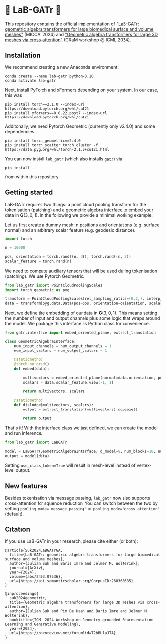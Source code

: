 # :lab_coat: LaB-GATr :crocodile:
This repository contains the official implementation of ["LaB-GATr: geometric algebra transformers for large biomedical surface and volume meshes"](https://arxiv.org/abs/2403.07536) (MICCAI 2024) and ["Geometric algebra transformers for large 3D meshes via cross-attention"](https://openreview.net/forum?id=T2bBUlaJTA) (GRaM workshop @ ICML 2024).

## Installation
We recommend creating a new Anaconda environment:
```shell
conda create --name lab-gatr python=3.10
conda activate lab-gatr
```
Next, install PyTorch and xFormers depending on your system. In our case, this was
```shell
pip install torch==2.1.0 --index-url https://download.pytorch.org/whl/cu121
pip install xformers==0.0.22.post7 --index-url https://download.pytorch.org/whl/cu121
```
Additonally, we need Pytorch Geometric (currently only v2.4.0) and some dependencies
```shell
pip install torch_geometric==2.4.0
pip install torch_scatter torch_cluster -f https://data.pyg.org/whl/torch-2.1.0+cu121.html
```
You can now install `lab_gatr` (which also installs [`gatr`](https://github.com/Qualcomm-AI-research/geometric-algebra-transformer)) via
```shell
pip install .
```
from within this repository.

## Getting started
LaB-GATr requires two things: a point cloud pooling transform for the tokenisation (patching) and a geometric algebra interface to embed your data in $\mathbf{G}(3, 0, 1)$. In the following we provide a minimal working example.

Let us first create a dummy mesh: n positions and orientations (e.g. surface normal) and an arbitrary scalar feature (e.g. geodesic distance).
```python
import torch

n = 10000

pos, orientation = torch.rand((n, 3)), torch.rand((n, 3))
scalar_feature = torch.rand(n)
```
We need to compute auxiliary tensors that will be used during tokenisation (patching). We use Pytorch Geometric.
```python
from lab_gatr import PointCloudPoolingScales
import torch_geometric as pyg

transform = PointCloudPoolingScales(rel_sampling_ratios=(0.2,), interp_simplex='triangle')
data = transform(pyg.data.Data(pos=pos, orientation=orientation, scalar_feature=scalar_feature))
```
Next, we define the embedding of our data in $\mathbf{G}(3, 0, 1)$. This means setting the number of input and output channels plus some logic that wraps around the model. We package this interface as Python class for convenience.
```python
from gatr.interface import embed_oriented_plane, extract_translation

class GeometricAlgebraInterface:
    num_input_channels = num_output_channels = 1
    num_input_scalars = num_output_scalars = 1

    @staticmethod
    @torch.no_grad()
    def embed(data):

        multivectors = embed_oriented_plane(normal=data.orientation, position=data.pos).view(-1, 1, 16)
        scalars = data.scalar_feature.view(-1, 1)

        return multivectors, scalars

    @staticmethod
    def dislodge(multivectors, scalars):
        output = extract_translation(multivectors).squeeze()

        return output
```
That's it! With the interface class we just defined, we can create the model and run inference.
```python
from lab_gatr import LaBGATr

model = LaBGATr(GeometricAlgebraInterface, d_model=8, num_blocks=10, num_attn_heads=4, use_class_token=False)
output = model(data)
```
Setting `use_class_token=True` will result in mesh-level instead of vertex-level output.

## New features
Besides tokenisation via message passing, `lab_gatr` now also supports cross-attention for squence reduction. You can switch between the two by setting `pooling_mode='message_passing'` or `pooling_mode='cross_attention'` (default).

## Citation
If you use LaB-GATr in your research, please cite either (or both):
```
@article{Suk2024LaBGATrGA,
  title={LaB-GATr: geometric algebra transformers for large biomedical surface and volume meshes},
  author={Julian Suk and Baris Imre and Jelmer M. Wolterink},
  journal={ArXiv},
  year={2024},
  volume={abs/2403.07536},
  url={https://api.semanticscholar.org/CorpusID:268363685}
}

@inproceedings{
  suk2024geometric,
  title={Geometric algebra transformers for large 3D meshes via cross-attention},
  author={Julian Suk and Pim De Haan and Baris Imre and Jelmer M. Wolterink},
  booktitle={ICML 2024 Workshop on Geometry-grounded Representation Learning and Generative Modeling},
  year={2024},
  url={https://openreview.net/forum?id=T2bBUlaJTA}
}
```
